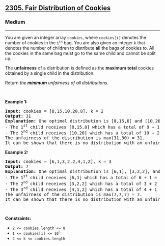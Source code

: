 <h2><a href="https://leetcode.com/problems/fair-distribution-of-cookies/">2305. Fair Distribution of Cookies</a></h2><h3>Medium</h3><hr><div style="user-select: auto;"><p style="user-select: auto;">You are given an integer array <code style="user-select: auto;">cookies</code>, where <code style="user-select: auto;">cookies[i]</code> denotes the number of cookies in the <code style="user-select: auto;">i<sup style="user-select: auto;">th</sup></code> bag. You are also given an integer <code style="user-select: auto;">k</code> that denotes the number of children to distribute <strong style="user-select: auto;">all</strong> the bags of cookies to. All the cookies in the same bag must go to the same child and cannot be split up.</p>

<p style="user-select: auto;">The <strong style="user-select: auto;">unfairness</strong> of a distribution is defined as the <strong style="user-select: auto;">maximum</strong> <strong style="user-select: auto;">total</strong> cookies obtained by a single child in the distribution.</p>

<p style="user-select: auto;">Return <em style="user-select: auto;">the <strong style="user-select: auto;">minimum</strong> unfairness of all distributions</em>.</p>

<p style="user-select: auto;">&nbsp;</p>
<p style="user-select: auto;"><strong style="user-select: auto;">Example 1:</strong></p>

<pre style="user-select: auto;"><strong style="user-select: auto;">Input:</strong> cookies = [8,15,10,20,8], k = 2
<strong style="user-select: auto;">Output:</strong> 31
<strong style="user-select: auto;">Explanation:</strong> One optimal distribution is [8,15,8] and [10,20]
- The 1<sup style="user-select: auto;">st</sup> child receives [8,15,8] which has a total of 8 + 15 + 8 = 31 cookies.
- The 2<sup style="user-select: auto;">nd</sup> child receives [10,20] which has a total of 10 + 20 = 30 cookies.
The unfairness of the distribution is max(31,30) = 31.
It can be shown that there is no distribution with an unfairness less than 31.
</pre>

<p style="user-select: auto;"><strong style="user-select: auto;">Example 2:</strong></p>

<pre style="user-select: auto;"><strong style="user-select: auto;">Input:</strong> cookies = [6,1,3,2,2,4,1,2], k = 3
<strong style="user-select: auto;">Output:</strong> 7
<strong style="user-select: auto;">Explanation:</strong> One optimal distribution is [6,1], [3,2,2], and [4,1,2]
- The 1<sup style="user-select: auto;">st</sup> child receives [6,1] which has a total of 6 + 1 = 7 cookies.
- The 2<sup style="user-select: auto;">nd</sup> child receives [3,2,2] which has a total of 3 + 2 + 2 = 7 cookies.
- The 3<sup style="user-select: auto;">rd</sup> child receives [4,1,2] which has a total of 4 + 1 + 2 = 7 cookies.
The unfairness of the distribution is max(7,7,7) = 7.
It can be shown that there is no distribution with an unfairness less than 7.
</pre>

<p style="user-select: auto;">&nbsp;</p>
<p style="user-select: auto;"><strong style="user-select: auto;">Constraints:</strong></p>

<ul style="user-select: auto;">
	<li style="user-select: auto;"><code style="user-select: auto;">2 &lt;= cookies.length &lt;= 8</code></li>
	<li style="user-select: auto;"><code style="user-select: auto;">1 &lt;= cookies[i] &lt;= 10<sup style="user-select: auto;">5</sup></code></li>
	<li style="user-select: auto;"><code style="user-select: auto;">2 &lt;= k &lt;= cookies.length</code></li>
</ul>
</div>